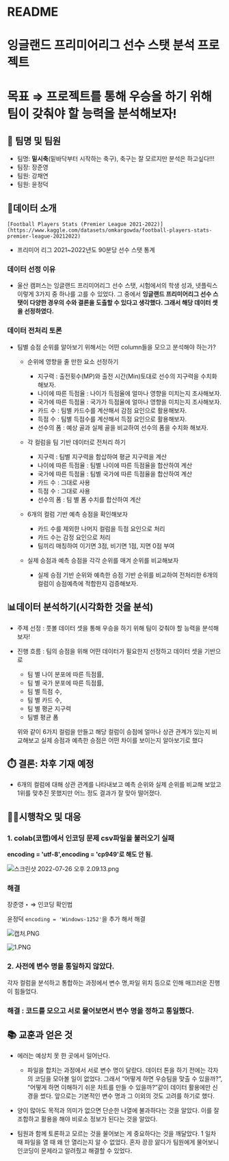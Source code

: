 # README

# 잉글랜드 프리미어리그 선수 스탯 분석 프로젝트

# 목표 ⇒ 프로젝트를 통해 우승을 하기 위해 팀이 갖춰야 할 능력을 분석해보자!

## 👭 팀명 및 팀원

- 팀명: **밑시축**(밑바닥부터 시작하는 축구), 축구는 잘 모르지만 분석은 하고싶다!!!
- 팀장:  장준영
- 팀원:  강채연
- 팀원:  윤정덕

## 💁데이터 소개

 `[Football Players Stats (Premier League 2021-2022)](https://www.kaggle.com/datasets/omkargowda/football-players-stats-premier-league-20212022)`

- 프리미어 리그 2021~2022년도 90분당 선수 스탯 통계

### 데이터 선정 이유

- 울산 캠퍼스는 잉글랜드 프리미어리그 선수 스탯, 시험에서의 학생 성과, 넷플릭스 이렇게 3가지 중 하나를 고를 수 있었다. 그 중에서 **잉글랜드 프리미어리그 선수 스탯이 다양한 경우의 수와 결론을 도출할 수 있다고 생각했다. 그래서 해당 데이터 셋을 선정하였다.**

### 데이터 전처리 토론

- 팀별 승점 순위를 알아보기 위해서는 어떤 column들을 모으고 분석해야 하는가?
    - 순위에 영향을 줄 만한 요소 선정하기
        - 지구력 : 출전횟수(MP)와 출전 시간(Min)토대로 선수의 지구력을 수치화 해보자.
        - 나이에 따른 득점율 : 나이가 득점율에 얼마나 영향을 미치는지 조사해보자.
        - 국가에 따른 득점율 : 국가가 득점율에 얼마나 영향을 미치는지 조사해보자.
        - 카드 수 : 팀별 카드수를 계산해서 감점 요인으로 활용해보자.
        - 득점 수 : 팀별 득점수를 계산해서 득점 요인으로 활용해보자.
        - 선수의 폼 : 예상 골과 실제 골을 비교하여 선수의 폼을 수치화 해보자.
    
    - 각 컬럼을 팀 기반 데이터로 전처리 하기
        - 지구력 : 팀별 지구력을 함삽하여 평균 지구력을 계산
        - 나이에 따른 득점율 : 팀별 나이에 따른 득점율을 합산하여 계산
        - 국가에 따른 득점율 : 팀별 국가에 따른 득점율을 합산하여 계산
        - 카드 수 : 그대로 사용
        - 득점 수  : 그대로 사용
        - 선수의 폼 : 팀 별 폼 수치를 합산하여 계산
    
    - 6개의 컬럼 기반 예측 승점을 확인해보자
        - 카드 수를 제외한 나머지 컬럼을 득점 요인으로 처리
        - 카드 수는 감정 요인으로 처리
        - 팀끼리 매칭하여 이기면 3점, 비기면 1점, 지면 0점 부여
        
    - 실제 승점과 예측 승점을 각각 순위를 매겨 순위를 비교해보자
        - 실제 승점 기반 순위와 예측한 승점 기반 순위를 비교하여 전처리한 6개의 컬럼이 승점예측에 적합한지 검증해보자.

## 📊데이터 분석하기(시각화한 것을 분석)

- 주제 선정 : 풋볼 데이터 셋을 통해 우승을 하기 위해 팀이 갖춰야 할 능력을 분석해보자!
- 진행 흐름  : 팀의 승점을 위해 어떤 데이터가 필요한지 선정하고 데이터 셋을 기반으로
    - 팀 별 나이 분포에 따른 득점률,
    - 팀 별 국가 분포에 따른 득점률,
    - 팀 별 득점 수,
    - 팀 별 카드 수,
    - 팀 별 평균 지구력
    - 팀별 평균 폼
    
    위와 같이 6가지 컬럼을 만들고 해당 컬럼이 승점에 얼마나 상관 관계가 있는지 비교해보고 실제 승점과 예측한 승점은 어떤 차이를 보이는지 알아보기로 했다
    

## ****⏱️**** 결론:  차후 기재 예정

- 6개의 컬럼에 대해 상관 관계를 나타내보고 예측 순위와 실제 순위를 비교해 보았고 1위를 맞추진 못했지만 어느 정도 결과가 잘 맞아 떨어졌다.

## 🧑‍🔬시행착오 및 대응

### 1.  colab(코랩)에서 인코딩 문제 **csv파일을 불러오기 실패**

**encoding = 'utf-8',encoding = 'cp949'로 해도 안 됨.**

![스크린샷 2022-07-26 오후 2.09.13.png](https://s3-us-west-2.amazonaws.com/secure.notion-static.com/11730670-c879-4d41-8315-50307bbdeea4/%EC%8A%A4%ED%81%AC%EB%A6%B0%EC%83%B7_2022-07-26_%EC%98%A4%ED%9B%84_2.09.13.png)

### 해결

장준영 ‣ ⇒ 인코딩 확인법

윤정덕 `encoding = 'Windows-1252'`을 추가 해서 해결

![캡처.PNG](https://s3-us-west-2.amazonaws.com/secure.notion-static.com/e5d17e59-af2c-4cb9-907d-71e225299bbb/.png)

![1.PNG](https://s3-us-west-2.amazonaws.com/secure.notion-static.com/1079df56-4041-495f-91ea-56ccb294e51c/1.png)

### 2. 사전에 변수 명을 통일하지 않았다.

각자 컬럼을 분석하고 통합하는 과정에서 변수 명,파일 위치 등으로 인해 매끄러운 진행이 힘들었다.

### 해결 : 코드를 모으고 서로 물어보면서 변수 명을 정하고 통일했다.

## 📚 교훈과 얻은 것

- 에러는 예상치 못 한 곳에서 일어난다.
    - 파일을 합치는 과정에서 서로 변수 명이 달랐다.  데이터 톤을 하기 전에는 각자의 코딩을 모아볼 일이 없었다. 그래서 “어떻게 하면 우승팀을 맞출 수 있을까?”, “어떻게 하면 이해하기 쉬운 차트를 만들 수 있을까?”같이 데이터 활용에만 신경을 썼다.  앞으로는 기본적인 변수 명과 그 이외의 것도 고려를 하기로 했다.

- 양이 많아도 목적과 의미가 없으면 단순한 나열에 불과하다는 것을 알았다. 이를 잘 조합하고 활용을 해야 비로소 정보가 된다는 것을 알았다.

- 팀원과 함께 토론하고 모르는 것을 물어보는 게 중요하다는 것을 깨달았다. 1 일차 때 파일을 열 때 왜 안 열리는지 알 수 없었다. 혼자 끙끙 앓다가 팀원에게 물어보니 인코딩이 문제라고 알려줬고 해결할 수 있었다.